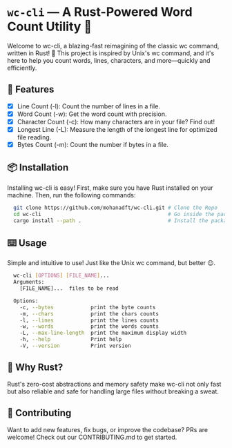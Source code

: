 # `wc-cli` — A Rust-Powered Word Count Utility 🚀

Welcome to wc-cli, a blazing-fast reimagining of the classic wc command, written in Rust! 🦀
This project is inspired by Unix's wc command, and it's here to help you count words, lines, characters, and more—quickly and efficiently.

## 🚀 Features

- [x] Line Count (-l): Count the number of lines in a file.
- [x] Word Count (-w): Get the word count with precision.
- [x] Character Count (-c): How many characters are in your file? Find out!
- [x] Longest Line (-L): Measure the length of the longest line for optimized file reading.
- [x] Bytes Count (-m): Count the number if bytes in a file.

## 📦 Installation

Installing wc-cli is easy! First, make sure you have Rust installed on your machine. Then, run the following commands:

```bash
  git clone https://github.com/mohanadft/wc-cli.git # Clone the Repo
  cd wc-cli                                         # Go inside the package
  cargo install --path .                            # Install the package globally
```

## ⌨️ Usage

Simple and intuitive to use! Just like the Unix wc command, but better 😉.

```bash
  wc-cli [OPTIONS] [FILE_NAME]...
  Arguments:
    [FILE_NAME]...  files to be read

  Options:
    -c, --bytes            print the byte counts
    -m, --chars            print the chars counts
    -l, --lines            print the lines counts
    -w, --words            print the words counts
    -L, --max-line-length  print the maximum display width
    -h, --help             Print help
    -V, --version          Print version
```

## 🌟 Why Rust?

Rust's zero-cost abstractions and memory safety make wc-cli not only fast but also reliable and safe for handling large files without breaking a sweat.

## 🤝 Contributing

Want to add new features, fix bugs, or improve the codebase? PRs are welcome! Check out our CONTRIBUTING.md to get started.
